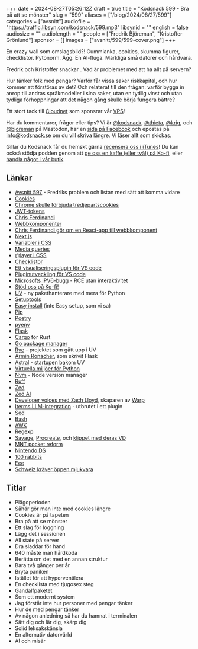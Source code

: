  +++
date = 2024-08-27T05:26:12Z
draft = true
title = "Kodsnack 599 - Bra på att se mönster"
slug = "599"
aliases = ["/blog/2024/08/27/599"]
categories = ["avsnitt"]
audiofile = "https://traffic.libsyn.com/kodsnack/599.mp3"
libsynid = ""
english = false
audiosize = ""
audiolength = ""
people = ["Fredrik Björeman", "Kristoffer Grönlund"]
sponsor = []
images = ["avsnitt/599/599-cover.png"]
+++

En crazy wall som omslagsbild?! Gummianka, cookies, skumma figurer, checklistor. Pytonorm. Ägg. En AI-fluga. Märkliga små datorer och hårdvara.

Fredrik och Kristoffer snackar . Vad är problemet med att ha allt på servern?

Hur tänker folk med pengar? Varför får vissa saker riskkapital, och hur kommer att förstöras av det? Och relaterat till den frågan: varför bygga in anrop till andras språkmodeller i sina saker, utan en tydlig vinst och utan tydliga förhoppningar att det någon gång skulle börja fungera bättre?

Ett stort tack till [Cloudnet](https://www.cloudnet.se) som sponsrar vår [VPS](https://en.wikipedia.org/wiki/Virtual_private_server)!

Har du kommentarer, frågor eller tips? Vi är [@kodsnack](https://social.podsnack.se/@kodsnack), [@thieta](https://6510.nu/@thieta), [@krig](https://6510.nu/@krig), och [@bjoreman](https://toot.cafe/@bjoreman) på Mastodon, har en [sida på Facebook](https://www.facebook.com/) och epostas på [info@kodsnack.se](mailto:info@kodsnack.se) om du vill skriva längre. Vi läser allt som skickas.

Gillar du Kodsnack får du hemskt gärna [recensera oss i iTunes](https://itunes.apple.com/se/podcast/kodsnack/id561631498?l=en)! Du kan också stödja podden genom att <a href="https://ko-fi.com/kodsnack" rel="payment">ge oss en kaffe (eller två!) på Ko-fi</a>, eller [handla något i vår butik](https://shop.spreadshirt.se/kodsnack/).

## Länkar
* [Avsnitt 597](https://kodsnack.se/597/) - Fredriks problem och listan med sätt att komma vidare
* [Cookies](https://en.wikipedia.org/wiki/HTTP_cookie)
* [Chrome skulle förbjuda tredjepartscookies](https://digiday.com/marketing/after-years-of-uncertainty-google-says-it-wont-be-deprecating-third-party-cookies-in-chrome/)
* [JWT-tokens](https://en.wikipedia.org/wiki/JSON_Web_Token)
* [Chris Ferdinandi](https://gomakethings.com/about/)
* [Webbkomponenter](https://en.wikipedia.org/wiki/Web_Components)
* [Chris Ferdinandi gör om en React-app till webbkomponent](https://gomakethings.com/can-i-convert-a-react-app-into-a-vanilla-js-web-component/)
* [Next.js](https://en.wikipedia.org/wiki/Next.js)
* [Variabler i CSS](https://developer.mozilla.org/en-US/docs/Web/CSS/Using_CSS_custom_properties)
* [Media queries](https://developer.mozilla.org/en-US/docs/Learn/CSS/CSS_layout/Media_queries)
* [@layer i CSS](https://developer.mozilla.org/en-US/docs/Web/CSS/@layer)
* [Checklistor](https://en.wikipedia.org/wiki/Checklist)
* [Ett visualiseringsplugin för VS code](https://marketplace.visualstudio.com/items?itemName=juanallo.vscode-dependency-cruiser)
* [Pluginutveckling för VS code](https://code.visualstudio.com/api/get-started/your-first-extension)
* [Microsofts IPV6-bugg](https://www.schneier.com/blog/archives/2024/08/new-windows-ipv6-zero-click-vulnerability.html) - RCE utan interaktivitet
* [Stöd oss på Ko-fi!](https://ko-fi.com/kodsnack)
* [UV](https://astral.sh/blog/uv-unified-python-packaging) - ny pakethanterare med mera för Python
* [Setuptools](https://pypi.org/project/setuptools/)
* [Easy install](https://setuptools.pypa.io/en/latest/deprecated/easy_install.html) (inte Easy setup, som vi sa)
* [Pip](https://pypi.org/project/pip/)
* [Poetry](https://python-poetry.org/)
* [pyenv](https://github.com/pyenv/pyenv)
* [Flask](https://en.wikipedia.org/wiki/Flask_%28web_framework%29)
* [Cargo](https://doc.rust-lang.org/cargo/) för Rust
* [Go package manager](https://github.com/gpmgo/gopm)
* [Rye](https://rye.astral.sh/) - projektet som gått upp i UV
* [Armin Ronacher](https://en.wikipedia.org/wiki/Armin_Ronacher), som skrivit Flask
* [Astral](https://astral.sh/) - startupen bakom UV
* [Virtuella miljöer för Python](https://docs.python.org/3/library/venv.html)
* [Nvm](https://github.com/nvm-sh/nvm) - Node version manager
* [Ruff](https://astral.sh/ruff)
* [Zed](https://zed.dev/)
* [Zed AI](https://zed.dev/ai)
* [Developer voices med Zach Lloyd](https://www.youtube.com/watch?v=bLAJvxUpAcg&list=PLuiPju9KQBnaUq1837hpVfxMu9hzPGvOp&index=2), skaparen av [Warp](https://www.warp.dev/)
* [Iterms LLM-integration](https://iterm2.com/ai-plugin.html) - utbrutet i ett plugin
* [Sed](https://en.wikipedia.org/wiki/Sed)
* [Bash](https://en.wikipedia.org/wiki/Bash_%28Unix_shell%29)
* [AWK](https://en.wikipedia.org/wiki/AWK)
* [Regexp](https://en.wikipedia.org/wiki/Regular_expression)
* [Savage](https://procreate.com/who-we-are), [Procreate](https://procreate.com/), och [klippet med deras VD](https://x.com/Procreate/status/1825311104584802470)
* [MNT pocket reform](https://shop.mntre.com/products/mnt-pocket-reform)
* [Nintendo DS](https://en.wikipedia.org/wiki/Nintendo_DS)
* [100 rabbits](https://100r.co/site/home.html)
* [Eee](https://en.wikipedia.org/wiki/Asus_Eee_PC)
* [Schweiz kräver öppen mjukvara](https://www.youtube.com/watch?v=7zmfm9xOvD8)

## Titlar
* Plågoperioden
* Såhär gör man inte med cookies längre
* Cookies är på tapeten
* Bra på att se mönster
* Ett slag för loggning
* Lägg det i sessionen
* All state på server
* Dra sladdar för hand
* 640 måste man hårdkoda
* Berätta om det med en annan struktur
* Bara två gånger per år
* Bryta paniken
* Istället för att hyperventilera
* En checklista med tjugosex steg
* Gandalfpaketet
* Som ett modernt system
* Jag förstår inte hur personer med pengar tänker
* Hur de med pengar tänker
* Av någon anledning så har du hamnat i terminalen
* Sätt dig och lär dig, skärp dig
* Solid leksakskänsla
* En alternativ datorvärld
* AI och misär
